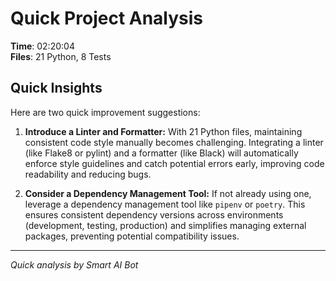 # Quick Project Analysis

**Time**: 02:20:04  
**Files**: 21 Python, 8 Tests

## Quick Insights

Here are two quick improvement suggestions:

1.  **Introduce a Linter and Formatter:** With 21 Python files, maintaining consistent code style manually becomes challenging. Integrating a linter (like Flake8 or pylint) and a formatter (like Black) will automatically enforce style guidelines and catch potential errors early, improving code readability and reducing bugs.

2.  **Consider a Dependency Management Tool:** If not already using one, leverage a dependency management tool like `pipenv` or `poetry`. This ensures consistent dependency versions across environments (development, testing, production) and simplifies managing external packages, preventing potential compatibility issues.


---
*Quick analysis by Smart AI Bot*
